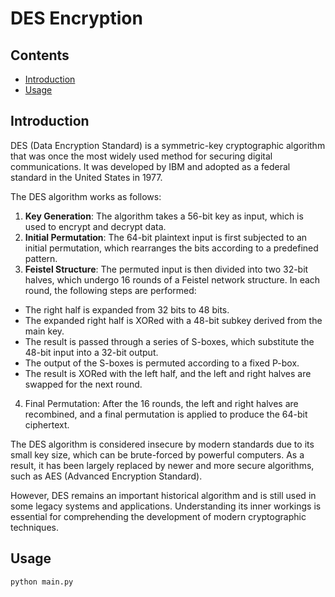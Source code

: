 # DES Encryption

## Contents

- [Introduction](#introduction)
- [Usage](#usage)

## Introduction
DES (Data Encryption Standard) is a symmetric-key cryptographic algorithm that was once the most widely used method for securing digital communications. It was developed by IBM and adopted as a federal standard in the United States in 1977.

The DES algorithm works as follows:

1. **Key Generation**: The algorithm takes a 56-bit key as input, which is used to encrypt and decrypt data.
2. **Initial Permutation**: The 64-bit plaintext input is first subjected to an initial permutation, which rearranges the bits according to a predefined pattern.
3. **Feistel Structure**: The permuted input is then divided into two 32-bit halves, which undergo 16 rounds of a Feistel network structure. In each round, the following steps are performed:
+ The right half is expanded from 32 bits to 48 bits.
+ The expanded right half is XORed with a 48-bit subkey derived from the main key.
+ The result is passed through a series of S-boxes, which substitute the 48-bit input into a 32-bit output.
+ The output of the S-boxes is permuted according to a fixed P-box.
+ The result is XORed with the left half, and the left and right halves are swapped for the next round.
4. Final Permutation: After the 16 rounds, the left and right halves are recombined, and a final permutation is applied to produce the 64-bit ciphertext.

The DES algorithm is considered insecure by modern standards due to its small key size, which can be brute-forced by powerful computers. As a result, it has been largely replaced by newer and more secure algorithms, such as AES (Advanced Encryption Standard).

However, DES remains an important historical algorithm and is still used in some legacy systems and applications. Understanding its inner workings is essential for comprehending the development of modern cryptographic techniques.

## Usage
```bash
python main.py
```
